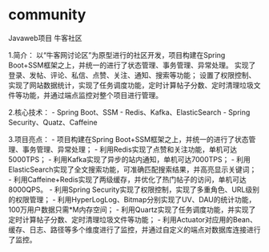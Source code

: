 # community

Javaweb项目
牛客社区

1.简介：
以“牛客网讨论区”为原型进行的社区开发，项目构建在Spring Boot+SSM框架之上，并统一的进行了状态管理、事务管理、异常处理。
实现了登录、发帖、评论、私信、点赞、关注、通知、搜索等功能；
设置了权限控制、实现了网站数据统计，实现了任务调度功能，定时计算帖子分数、定时清理垃圾文件等功能，并通过端点监控对整个项目进行管理。

2.核心技术：
    - Spring Boot、SSM
    - Redis、Kafka、ElasticSearch
    - Spring Security、Quatz、Caffeine

3.项目亮点：
    - 项目构建在Spring Boot+SSM框架之上，并统一的进行了状态管理、事务管理、异常处理；
    - 利用Redis实现了点赞和关注功能，单机可达5000TPS；
    - 利用Kafka实现了异步的站内通知，单机可达7000TPS；
    - 利用ElasticSearch实现了全文搜索功能，可准确匹配搜索结果，并高亮显示关键词；
    - 利用Caffeine+Redis实现了两级缓存，并优化了热门帖子的访问，单机可达8000QPS。
    - 利用Spring Security实现了权限控制，实现了多重角色、URL级别的权限管理；
    - 利用HyperLogLog、Bitmap分别实现了UV、DAU的统计功能，100万用户数据只需*M内存空间；
    - 利用Quartz实现了任务调度功能，并实现了定时计算帖子分数、定时清理垃圾文件等功能；
    - 利用Actuator对应用的Bean、缓存、日志、路径等多个维度进行了监控，并通过自定义的端点对数据库连接进行了监控。
